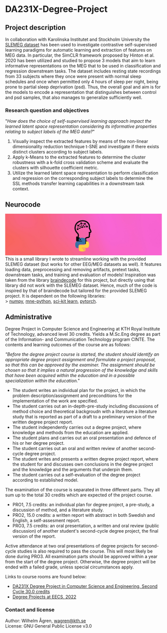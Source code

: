 # DA231X-Degree-Project

## Project description
In collaboration with Karolinska Institutet and Stockholm University the [SLEMEG dataset](https://www.su.se/english/research/research-projects/slemeg-an-meg-study-on-the-effects-of-insufficient-sleep-on-emotional-and-attentional-processes) has been used to investigate contrastive self-supervised learning paradigms for automatic learning and extraction of features on MEG data. In particular, the SimCLR framework proposed by Hinton et al. 2020 has been utilized and studied to propose 3 models that aim to learn informative representations on the MEG that to be used in classification and regression downstream tasks. The dataset includes resting state recordings from 33 subjects where they once were present with normal sleep schedules and once when permitted only 4 hours of sleep per night, being prone to partial sleep deprivation (psd). Thus, the overall goal and aim is for the models to encode a representation that distinguishes between control and psd samples, that also manages to generalize sufficiently well.

### Research question and objectives
"*How does the choice of self-supervised learning approach impact the learned latent space representation considering its informative properties relating to subject labels of the MEG data?*"

1. Visually inspect the extracted features by means of the non-linear dimensionality reduction technique t-SNE and investigate if there exists distinct clusters according to subject labels.
2. Apply k-Means to the extracted features to determine the cluster robustness with a k-fold cross validation scheme and evaluate the clusters with silhouette coefficient metric.
3. Utilize the learned latent space representation to perform classification and regression on the corresponding subject labels to determine the SSL methods transfer learning capabilities in a downstream task context.

## Neurocode
![Neurocode logo](/images/neurocode.png)
This is a small library I wrote to streamline working with the provided SLEMEG dataset (but works for other EEG/MEG datasets as well). It features loading data, preprocessing and removing artifacts, pretext tasks, downstream tasks, and training and evaluation of models! Inspiration was taken from the library [braindecode](https://braindecode.org/) for this project, but directly using that library did not work with the SLEMEG dataset. Hence, much of the code is inspired by that of braindecode but tailored for the provided SLEMEG project. It is dependent on the following libraries: <br> > [numpy](https://numpy.org/), [mne-python](https://mne.tools/stable/index.html), [sci-kit learn](https://scikit-learn.org/stable/), [pytorch](https://pytorch.org/).

## Administrative
Degree Project in Computer Science and Engineering at KTH Royal Institute of Technology, advanced level 30 credits. Yields a M.Sc.Eng degree as part of the Information- and Communication Technology program CINTE. The contents and learning outcomes of the course are as follows:

*"Before the degree project course is started, the student should identify an appropriate degree project assignment and formulate a project proposal, so that this can be approved by the examiner. The assignment should be chosen so that it implies a natural progression of the knowledge and skills that have been acquired within the education and in a possible specialization within the education."*

- The student writes an individual plan for the project, in which the problem description/assignment and preconditions for the implementation of the work are specified.
- The student carries out an in-depth-pre-study including discussions of method choice and theoretical backgroudn with a literature a literature study that is reported as part of a draft to a preliminary version of the written degree project report.
- The student independently carries out a degree project, where knowledge and methods from the education are applied.
- The student plans and carries out an oral presentation and defence of his or her degree project.
- The student carries out an oral and written review of another second-cycle degree project.
- The student writes and presents a written degree project report, where the student for and discusses own conclusions in the degree project and the knowledge and the arguments that underpin them.
- The student carries out a self-evaluation of the degree project according to established model.

The examination of the course is separated in three different parts. They all sum up to the total 30 credits which are expected of the project course.
- PRO1, 7.5 credits: an individual plan for degree project, a pre-study, a discussion of method, and a literature study.
- PRO2, 15.0 credits: a written report with abstract in both Swedish and English, a self-assesment report.
- PRO3, 7.5 credits: an oral presentation, a written and oral review (public discussion) of another student's second-cycle degree project, the final version of the report.

Active attendance at two oral presentations of degree projects for second-cycle studies is also required to pass the course. This will most likely be done during PRO3. All examination parts should be approved within a year from the start of the degree project. Otherwise, the degree project will be ended with a failed grade, unless special circumstances apply.

Links to course rooms are found below:
- [DA231X Degree Project in Computer Science and Engineering, Second Cycle 30.0 credits](https://www.kth.se/student/kurser/kurs/DA231X?l=en)
- [Degree Projects at EECS, 2022](https://canvas.kth.se/courses/33514)

### Contact and license
Author: Wilhelm Ågren, wagren@kth.se
<br>License: GNU General Public License v3.0

